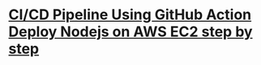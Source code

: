 # [CI/CD Pipeline Using GitHub Action Deploy Nodejs  on AWS EC2 step by step](https://github.com/jmalamin40/nodejs_deploy_in_aws_cicd_pipeline)
